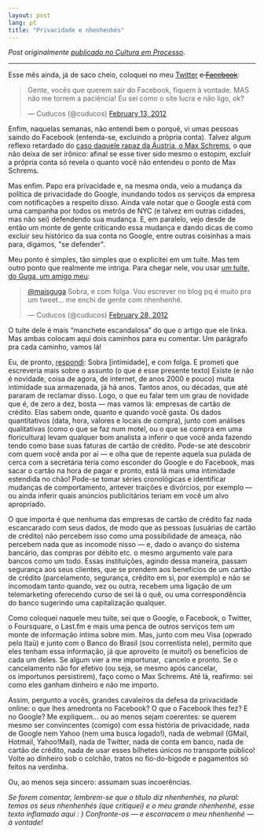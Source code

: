 ```yaml
---
layout: post
lang: pt
title: "Privacidade e nhenhenhés"
---
```


_Post originalmente_ [_publicado no Cultura em Processo_](http://www.meiaduzia.com.br/culturaemprocesso/2012/02/28/privacidade-e-nhenhenhes/)_._

* * *

Esse mês ainda, já de saco cheio, coloquei no meu [Twitter](http://twitter.com/cuducos/status/169111174732984321) <s>e <a href="http://www.facebook.com/cuducos/posts/10150539452591700">Facebook</a></s>:

<blockquote class="twitter-tweet" data-lang="en"><p lang="pt" dir="ltr">Gente, vocês que querem sair do Facebook, fiquem à vontade. MAS não me torrem a paciência! Eu sei como o site lucra e não ligo, ok?</p>&mdash; Cuducos (@cuducos) <a href="https://twitter.com/cuducos/status/169111174732984321">February 13, 2012</a></blockquote> <script async src="//platform.twitter.com/widgets.js" charset="utf-8"></script>

Enfim, naquelas semanas, não entendi bem o porquê, vi umas pessoas saindo do Facebook (entenda-se, excluindo a própria conta). Talvez algum reflexo retardado do [caso daquele rapaz da Áustria, o Max Schrems](http://youtu.be/ObbiBeXevkE), o que não deixa de ser irônico: afinal se esse tiver sido mesmo o estopim, excluir a própria conta só revela o quanto você não entendeu o ponto de Max Schrems.

Mas enfim. Papo era privacidade e, na mesma onda, veio a mudança da política de privacidade do Google, inundando todos os serviços da empresa com notificações a respeito disso. Ainda vale notar que o Google está com uma campanha por todos os metrôs de NYC (e talvez em outras cidades, mas não sei) defendendo sua mudança. E, em paralelo, vejo desde de então um monte de gente criticando essa mudança e dando dicas de como excluir seu histórico da sua conta no Google, entre outras coisinhas a mais para, digamos, "se defender".

Meu ponto é simples, tão simples que o explicitei em um tuíte. Mas tem outro ponto que realmente me intriga. Para chegar nele, vou usar <a href="http://twitter.com/maisguga/status/174515872407355392">um tuíte, do Guga, um amigo meu</a>:

<blockquote class="twitter-tweet" data-lang="en"><p lang="pt" dir="ltr"><a href="https://twitter.com/maisguga">@maisguga</a> Sobra, e com folga. Vou escrever no blog pq é muito pra um tweet… me enchi de gente com nhenhenhé.</p>&mdash; Cuducos (@cuducos) <a href="https://twitter.com/cuducos/status/174533538593521665">February 28, 2012</a></blockquote> <script async src="//platform.twitter.com/widgets.js" charset="utf-8"></script>

O tuíte dele é mais “manchete escandalosa” do que o artigo que ele linka. Mas ambas colocam aqui dois caminhos para eu comentar. Um parágrafo pra cada caminho, vamos lá!

Eu, de pronto, <a href="http://twitter.com/cuducos/status/174533538593521665">respondi</a>: Sobra [intimidade], e com folga. E prometi que escreveria mais sobre o assunto (o que é esse presente texto) Existe (e não é novidade, coisa de agora, de internet, de anos 2000 e pouco) muita intimidade sua armazenada, já há anos. Tantos anos, ou décadas, que até pararam de reclamar disso. Logo, o que eu falar tem um grau de novidade que é, de zero a dez, bosta — mas vamos lá: empresas de cartão de crédito. Elas sabem onde, quanto e quando você gasta. Os dados quantitativos (data, hora, valores e locais de compra), junto com análises qualitativas (como o que se faz num motel, ou o que se compra em uma floricultura) levam qualquer bom analista a inferir o que você anda fazendo tendo como base suas faturas de cartão de crédito. Pode-se até descobrir com quem você anda por aí — e olha que de repente aquela sua pulada de cerca com a secretária teria como esconder do Google e do Facebook, mas sacar o cartão na hora de pagar e pronto, está lá mais uma intimidade estendida no chão! Pode-se tomar séries cronológicas e identificar mudanças de comportamento, antever traições e divórcios, por exemplo — ou ainda inferir quais anúncios publicitários teriam em você um alvo apropriado.

O que importa é que nenhuma das empresas de cartão de crédito faz nada escancarado com seus dados, de modo que as pessoas (usuárias de cartão de crédito) não percebem isso como uma possibilidade de ameaça, não percebem nada que as incomode nisso — e, dado o avanço do sistema bancário, das compras por débito etc. o mesmo argumento vale para bancos como um todo. Essas instituições, agindo dessa maneira, passam segurança aos seus clientes, que se prendem aos benefícios de um cartão de crédito (parcelamento, segurança, crédito em si, por exemplo) e não se incomodam tanto quando, vez ou outra, recebem uma ligação de um telemarketing oferecendo curso de sei lá o quê, ou uma correspondência do banco sugerindo uma capitalização qualquer.

Como coloquei naquele meu tuíte, sei que o Google, o Facebook, o Twitter, o Foursquare, o Last.fm e mais uma penca de outros serviços tem um monte de informação íntima sobre mim. Mas, junto com meu Visa (operado pelo Itaú) e junto com o Banco do Brasil (sou correntista nele), permito que eles tenham essa informação, já que aproveito (e muito!) os benefícios de cada um deles. Se algum vier a me importunar,  cancelo e pronto. Se o cancelamento não for efetivo (ou seja, se mesmo após cancelar, os importunos persistirem), faço como o Max Schrems. Até lá, reafirmo: sei como eles ganham dinheiro e não me importo.

Assim, pergunto a vocês, grandes cavaleiros da defesa da privacidade online: o que lhes amedronta no Facebook? O que o Facebook lhes fez? E no Google? Me expliquem… ou ao menos sejam coerentes: se querem mesmo ser convincentes (comigo) com essa história de privacidade, nada de Google nem Yahoo (nem uma busca logado!), nada de webmail (GMail, Hotmail, Yahoo!Mail), nada de Twitter, nada de conta em banco, nada de cartão de crédito, nada de usar esses bilhetes únicos no transporte público! Volte ao dinheiro sob o colchão, tratos no fio-do-bigode e pagamentos só feitos na verdinha.

Ou, ao menos seja sincero: assumam suas incoerências.

_Se forem comentar, lembrem-se que o título diz nhenhenhés, no plural: temos os seus nhenhenhés (que critiquei) e o meu grande nhenhenhé, esse texto inflamado aqui : ) Confronte-os — e escorracem o meu nhenhenhé — à vontade!_